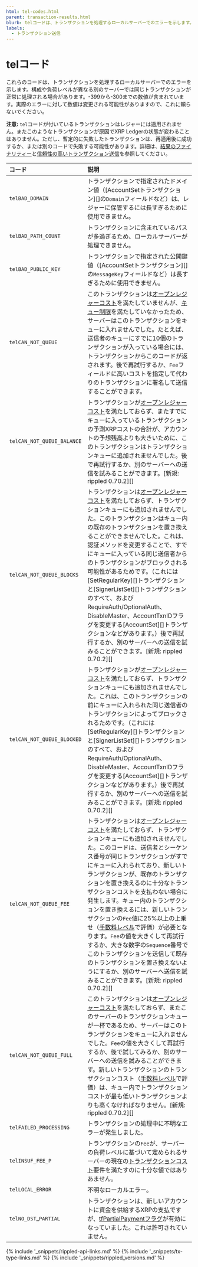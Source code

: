 ```yaml
---
html: tel-codes.html
parent: transaction-results.html
blurb: telコードは、トランザクションを処理するローカルサーバーでのエラーを示します。
labels:
  - トランザクション送信
---
```

# telコード

これらのコードは、トランザクションを処理するローカルサーバーでのエラーを示します。構成や負荷レベルが異なる別のサーバーでは同じトランザクションが正常に処理される場合があります。-399から-300までの数値が含まれています。実際のエラーに対して数値は変更される可能性がありますので、これに頼らないでください。

**注意:** `tel`コードが付いているトランザクションはレジャーには適用されません。またこのようなトランザクションが原因でXRP Ledgerの状態が変わることはありません。ただし、暫定的に失敗したトランザクションは、再適用後に成功するか、または別のコードで失敗する可能性があります。詳細は、[結果のファイナリティー](finality-of-results.html)と[信頼性の高いトランザクション送信](reliable-transaction-submission.html)を参照してください。

| コード                  | 説明                                          |
|:----------------------|:-----------------------------------------------------|
| `telBAD_DOMAIN`        | トランザクションで指定されたドメイン値（[AccountSetトランザクション][]の`Domain`フィールドなど）は、レジャーに保管するには長すぎるために使用できません。 |
| `telBAD_PATH_COUNT`    | トランザクションに含まれているパスが多過ぎるため、ローカルサーバーが処理できません。 |
| `telBAD_PUBLIC_KEY`   | トランザクションで指定された公開鍵値（[AccountSetトランザクション][]の`MessageKey`フィールドなど）は長すぎるために使用できません。 |
| `telCAN_NOT_QUEUE`    | このトランザクションは[オープンレジャーコスト](transaction-cost.html)を満たしていませんが、[キュー制限](transaction-queue.html#キューの制約事項)を満たしていなかったため、サーバーはこのトランザクションをキューに入れませんでした。たとえば、送信者のキューにすでに10個のトランザクションが入っている場合には、トランザクションからこのコードが返されます。後で再試行するか、`Fee`フィールドに高いコストを指定して代わりのトランザクションに署名して送信することができます。 |
| `telCAN_NOT_QUEUE_BALANCE` | トランザクションが[オープンレジャーコスト](transaction-cost.html)を満たしておらず、またすでにキューに入っているトランザクションの予測XRPコストの合計が、アカウントの予想残高よりも大きいために、このトランザクションはトランザクションキューに追加されませんでした。後で再試行するか、別のサーバーへの送信を試みることができます。[新規: rippled 0.70.2][] |
| `telCAN_NOT_QUEUE_BLOCKS` | トランザクションは[オープンレジャーコスト](transaction-cost.html)を満たしておらず、トランザクションキューにも追加されませんでした。このトランザクションはキュー内の既存のトランザクションを置き換えることができませんでした。これは、認証メソッドを変更することで、すでにキューに入っている同じ送信者からのトランザクションがブロックされる可能性があるためです。（これには[SetRegularKey][]トランザクションと[SignerListSet][]トランザクションのすべて、およびRequireAuth/OptionalAuth、DisableMaster、AccountTxnIDフラグを変更する[AccountSet][]トランザクションなどがあります。）後で再試行するか、別のサーバーへの送信を試みることができます。[新規: rippled 0.70.2][] |
| `telCAN_NOT_QUEUE_BLOCKED` | トランザクションが[オープンレジャーコスト](transaction-cost.html)を満たしておらず、トランザクションキューにも追加されませんでした。これは、このトランザクションの前にキューに入れられた同じ送信者のトランザクションによってブロックされるためです。（これには[SetRegularKey][]トランザクションと[SignerListSet][]トランザクションのすべて、およびRequireAuth/OptionalAuth、DisableMaster、AccountTxnIDフラグを変更する[AccountSet][]トランザクションなどがあります。）後で再試行するか、別のサーバーへの送信を試みることができます。[新規: rippled 0.70.2][] |
| `telCAN_NOT_QUEUE_FEE` | トランザクションは[オープンレジャーコスト](transaction-cost.html)を満たしておらず、トランザクションキューにも追加されませんでした。このコードは、送信者とシーケンス番号が同じトランザクションがすでにキューに入れられており、新しいトランザクションが、既存のトランザクションを置き換えるのに十分なトランザクションコストを支払わない場合に発生します。キュー内のトランザクションを置き換えるには、新しいトランザクションの`Fee`値に25%以上の上乗せ（[手数料レベル](transaction-cost.html#手数料レベル)で評価）が必要となります。`Fee`の値を大きくして再試行するか、大きな数字の`Sequence`番号でこのトランザクションを送信して既存のトランザクションを置き換えないようにするか、別のサーバーへ送信を試みることができます。[新規: rippled 0.70.2][] |
| `telCAN_NOT_QUEUE_FULL` | このトランザクションは[オープンレジャーコスト](transaction-cost.html)を満たしておらず、またこのサーバーのトランザクションキューが一杯であるため、サーバーはこのトランザクションをキューに入れませんでした。`Fee`の値を大きくして再試行するか、後で試してみるか、別のサーバーへの送信を試みることができます。新しいトランザクションのトランザクションコスト（[手数料レベル](transaction-cost.html#手数料レベル)で評価）は、キュー内でトランザクションコストが最も低いトランザクションよりも高くなければなりません。[新規: rippled 0.70.2][] |
| `telFAILED_PROCESSING` | トランザクションの処理中に不明なエラーが発生しました。 |
| `telINSUF_FEE_P`       | トランザクションの`Fee`が、サーバーの負荷レベルに基づいて定められるサーバーの現在の[トランザクションコスト](transaction-cost.html)要件を満たすのに十分な値ではありあません。 |
| `telLOCAL_ERROR`        | 不明なローカルエラー。                             |
| `telNO_DST`_`PARTIAL`   | トランザクションは、新しいアカウントに資金を供給するXRPの支払ですが、[tfPartialPaymentフラグ](partial-payments.html)が有効になっていました。これは許可されていません。 |

<!--{# common link defs #}-->
{% include '_snippets/rippled-api-links.md' %}
{% include '_snippets/tx-type-links.md' %}
{% include '_snippets/rippled_versions.md' %}
